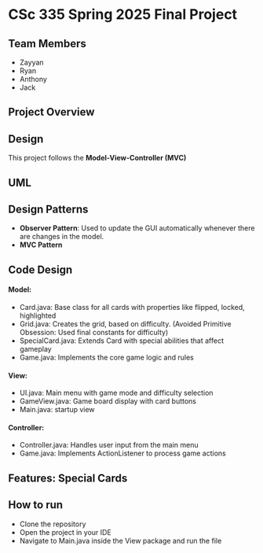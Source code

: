 # CSc 335 Spring 2025 Final Project

## Team Members
- Zayyan
- Ryan
- Anthony
- Jack

## Project Overview

## Design
This project follows the **Model-View-Controller (MVC)** 

## UML

## Design Patterns
- **Observer Pattern**: Used to update the GUI automatically whenever there are changes in the model.
- **MVC Pattern**

## Code Design

#### Model:

- Card.java: Base class for all cards with properties like flipped, locked, highlighted
- Grid.java: Creates the grid, based on difficulty. (Avoided Primitive Obsession: Used final constants for difficulty)
- SpecialCard.java: Extends Card with special abilities that affect gameplay
- Game.java: Implements the core game logic and rules


#### View:

- UI.java: Main menu with game mode and difficulty selection
- GameView.java: Game board display with card buttons
- Main.java: startup view


#### Controller:

- Controller.java: Handles user input from the main menu
- Game.java: Implements ActionListener to process game actions


## Features: Special Cards

## How to run

- Clone the repository
- Open the project in your IDE
- Navigate to Main.java inside the View package and run the file
